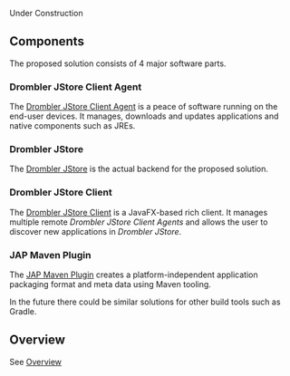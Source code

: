 Under Construction


## Components
The proposed solution consists of 4 major software parts.

### Drombler JStore Client Agent
The [Drombler JStore Client Agent](../../drombler-jstore-client-agent) is a peace of software running on the end-user devices.
It manages, downloads and updates applications and native components such as JREs.

### Drombler JStore
The [Drombler JStore](jstore.md) is the actual backend for the proposed solution.

### Drombler JStore Client
The [Drombler JStore Client](../../drombler-jstore-client) is a JavaFX-based rich client.
It manages multiple remote _Drombler JStore Client Agents_ and allows the user to discover new
applications in _Drombler JStore_.

### JAP Maven Plugin
The [JAP Maven Plugin](../../jap-maven-plugin) creates a platform-independent application packaging format and meta data
using Maven tooling.

In the future there could be similar solutions for other build tools such as Gradle.

## Overview
See [Overview](overview.md)